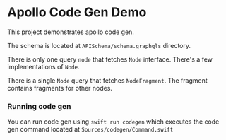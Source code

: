 # Apollo Code Gen Demo

This project demonstrates apollo code gen.

The schema is located at `APISchema/schema.graphqls` directory.

There is only one query `node` that fetches `Node` interface. There's a few implementations of `Node`.

There is a single `Node` query that fetches `NodeFragment`. The fragment contains fragments for other nodes.

### Running code gen

You can run code gen using `swift run codegen` which executes the code gen command located at `Sources/codegen/Command.swift`
